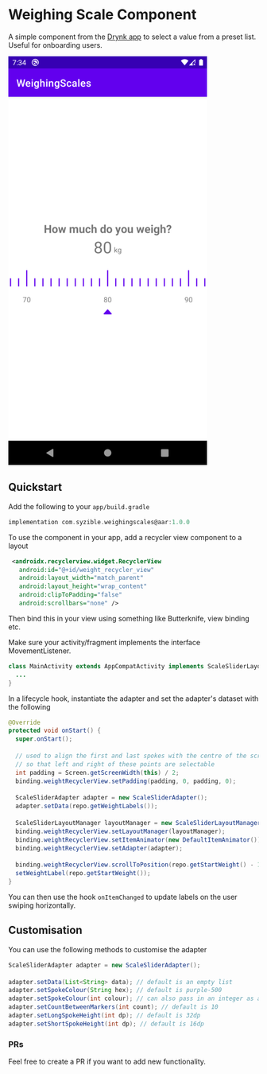 # Weighing Scale Component

A simple component from the [Drynk app](https://play.google.com/store/apps/details?id=com.syzible.drynk) to select a value from a preset list. Useful for onboarding users. 

![Screenshot](./screenshot.png)

## Quickstart
Add the following to your `app/build.gradle`

```gradle
implementation com.syzible.weighingscales@aar:1.0.0
```

To use the component in your app, add a recycler view component to a layout
```xml
 <androidx.recyclerview.widget.RecyclerView
   android:id="@+id/weight_recycler_view"
   android:layout_width="match_parent"
   android:layout_height="wrap_content"
   android:clipToPadding="false"
   android:scrollbars="none" />
```

Then bind this in your view using something like Butterknife, view binding etc.

Make sure your activity/fragment implements the interface MovementListener.
```java
class MainActivity extends AppCompatActivity implements ScaleSliderLayoutManager.MovementListener { 
  ...
}
```

In a lifecycle hook, instantiate the adapter and set the adapter's dataset with the following

```java
@Override
protected void onStart() {
  super.onStart();

  // used to align the first and last spokes with the centre of the screen 
  // so that left and right of these points are selectable
  int padding = Screen.getScreenWidth(this) / 2;
  binding.weightRecyclerView.setPadding(padding, 0, padding, 0);

  ScaleSliderAdapter adapter = new ScaleSliderAdapter();
  adapter.setData(repo.getWeightLabels());

  ScaleSliderLayoutManager layoutManager = new ScaleSliderLayoutManager(this, this);
  binding.weightRecyclerView.setLayoutManager(layoutManager);
  binding.weightRecyclerView.setItemAnimator(new DefaultItemAnimator());
  binding.weightRecyclerView.setAdapter(adapter);

  binding.weightRecyclerView.scrollToPosition(repo.getStartWeight() - 1);
  setWeightLabel(repo.getStartWeight());
}
```

You can then use the hook `onItemChanged` to update labels on the user swiping horizontally.

## Customisation
You can use the following methods to customise the adapter
```java
ScaleSliderAdapter adapter = new ScaleSliderAdapter();

adapter.setData(List<String> data); // default is an empty list
adapter.setSpokeColour(String hex); // default is purple-500
adapter.setSpokeColour(int colour); // can also pass in an integer as a colour
adapter.setCountBetweenMarkers(int count); // default is 10
adapter.setLongSpokeHeight(int dp); // default is 32dp
adapter.setShortSpokeHeight(int dp); // default is 16dp
```

### PRs
Feel free to create a PR if you want to add new functionality.
